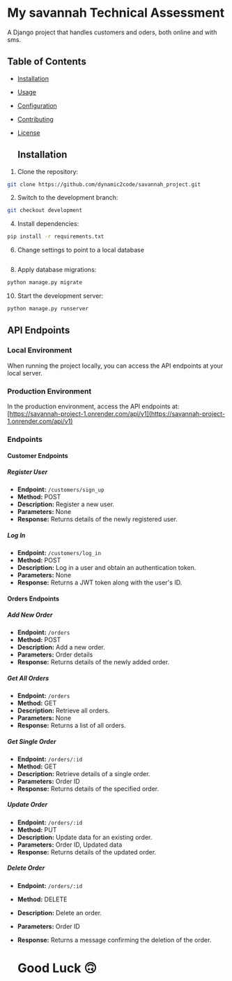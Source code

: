 # My savannah Technical Assessment 

A Django project that handles customers and oders, both online and with sms.

## Table of Contents
- [Installation](#installation)
- [Usage](#usage)
- [Configuration](#configuration)
- [Contributing](#contributing)
- [License](#license)

  ## Installation
1. Clone the repository:
```bash
git clone https://github.com/dynamic2code/savannah_project.git
```
2. Switch to the development branch:
```bash
git checkout development
```
4. Install dependencies:
```bash
pip install -r requirements.txt
```
6. Change settings to point to a local database
```bash
```
8. Apply database migrations:
```bash
python manage.py migrate
```
10. Start the development server:
```bash
python manage.py runserver
```

## API Endpoints

### Local Environment

When running the project locally, you can access the API endpoints at your local server.

### Production Environment

In the production environment, access the API endpoints at: [https://savannah-project-1.onrender.com/api/v1](https://savannah-project-1.onrender.com/api/v1)

### Endpoints

#### Customer Endpoints

##### Register User

- **Endpoint:** `/customers/sign_up`
- **Method:** POST
- **Description:** Register a new user.
- **Parameters:** None
- **Response:** Returns details of the newly registered user.

##### Log In

- **Endpoint:** `/customers/log_in`
- **Method:** POST
- **Description:** Log in a user and obtain an authentication token.
- **Parameters:** None
- **Response:** Returns a JWT token along with the user's ID.

#### Orders Endpoints

##### Add New Order

- **Endpoint:** `/orders`
- **Method:** POST
- **Description:** Add a new order.
- **Parameters:** Order details
- **Response:** Returns details of the newly added order.

##### Get All Orders

- **Endpoint:** `/orders`
- **Method:** GET
- **Description:** Retrieve all orders.
- **Parameters:** None
- **Response:** Returns a list of all orders.

##### Get Single Order

- **Endpoint:** `/orders/:id`
- **Method:** GET
- **Description:** Retrieve details of a single order.
- **Parameters:** Order ID
- **Response:** Returns details of the specified order.

##### Update Order

- **Endpoint:** `/orders/:id`
- **Method:** PUT
- **Description:** Update data for an existing order.
- **Parameters:** Order ID, Updated data
- **Response:** Returns details of the updated order.

##### Delete Order
- **Endpoint:** `/orders/:id`
- **Method:** DELETE
- **Description:** Delete an order.
- **Parameters:** Order ID
- **Response:** Returns a message confirming the deletion of the order.

  # Good Luck 🙃
